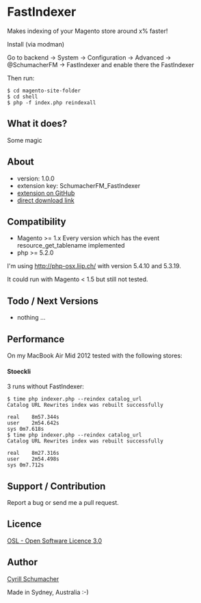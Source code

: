 FastIndexer
===========

Makes indexing of your Magento store around x% faster!

Install (via modman)

Go to backend -> System -> Configuration -> Advanced -> @SchumacherFM -> FastIndexer and enable there the FastIndexer

Then run:
```
$ cd magento-site-folder
$ cd shell
$ php -f index.php reindexall
```


What it does?
-------------

Some magic


About
-----
- version: 1.0.0
- extension key: SchumacherFM_FastIndexer
- [extension on GitHub](https://github.com/SchumacherFM)
- [direct download link](https://github.com/SchumacherFM)


Compatibility
-------------
- Magento >= 1.x Every version which has the event resource_get_tablename implemented
- php >= 5.2.0

I'm using http://php-osx.liip.ch/ with version 5.4.10 and 5.3.19.

It could run with Magento < 1.5 but still not tested.


Todo / Next Versions
--------------------
- nothing ...

Performance
-----------

On my MacBook Air Mid 2012 tested with the following stores:

#### Stoeckli

3 runs without FastIndexer:

```
$ time php indexer.php --reindex catalog_url
Catalog URL Rewrites index was rebuilt successfully

real	8m57.344s
user	2m54.642s
sys	0m7.618s
$ time php indexer.php --reindex catalog_url
Catalog URL Rewrites index was rebuilt successfully

real	8m27.316s
user	2m54.498s
sys	0m7.712s
```



Support / Contribution
----------------------

Report a bug or send me a pull request.



Licence
-------
[OSL - Open Software Licence 3.0](http://opensource.org/licenses/osl-3.0.php)

Author
------

[Cyrill Schumacher](https://github.com/SchumacherFM)

Made in Sydney, Australia :-)
